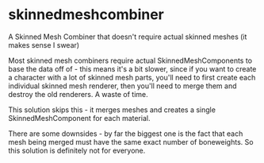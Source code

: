 # skinnedmeshcombiner
A Skinned Mesh Combiner that doesn't require actual skinned meshes (it makes sense I swear)

Most skinned mesh combiners require actual SkinnedMeshComponents to base the data off of - this means it's a bit slower, since if you want to create a character with a lot of skinned mesh parts, you'll need to first create each individual skinned mesh renderer, then you'll need to merge them and destroy the old renderers. A waste of time.

This solution skips this - it merges meshes and creates a single SkinnedMeshComponent for each material.

There are some downsides - by far the biggest one is the fact that each mesh being merged must have the same exact number of boneweights. So this solution is definitely not for everyone.

